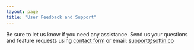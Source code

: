 ```yaml
---
layout: page
title: "User Feedback and Support"
---
```


Be sure to let us know if you need any assistance. Send us your questions and feature requests using <a href="#" id="uservoice_trigger">contact form</a> or email: [support@softin.co](mailto:support@softin.co)
